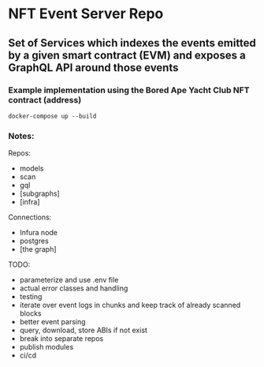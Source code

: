 # NFT Event Server Repo

## Set of Services which indexes the events emitted by a given smart contract (EVM) and exposes a GraphQL API around those events

### Example implementation using the Bored Ape Yacht Club NFT contract (address)

`docker-compose up --build`

### Notes:
Repos:
  - models
  - scan
  - gql
  - [subgraphs]
  - [infra]

Connections:
  - Infura node
  - postgres
  - [the graph]

TODO:
  - parameterize and use .env file
  - actual error classes and handling
  - testing
  - iterate over event logs in chunks and keep track of already scanned blocks
  - better event parsing
  - query, download, store ABIs if not exist
  - break into separate repos
  - publish modules
  - ci/cd
